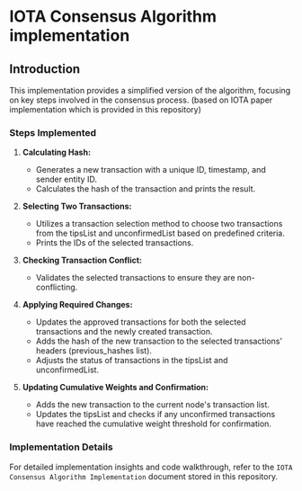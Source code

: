 # IOTA Consensus Algorithm implementation

## Introduction
This implementation provides a simplified version of the algorithm, focusing on key steps involved in the consensus process. (based on IOTA paper implementation which is provided in this repository)

### Steps Implemented

1. **Calculating Hash:** 
   - Generates a new transaction with a unique ID, timestamp, and sender entity ID.
   - Calculates the hash of the transaction and prints the result.

2. **Selecting Two Transactions:**
   - Utilizes a transaction selection method to choose two transactions from the tipsList and unconfirmedList based on predefined criteria.
   - Prints the IDs of the selected transactions.

3. **Checking Transaction Conflict:**
   - Validates the selected transactions to ensure they are non-conflicting.

4. **Applying Required Changes:**
   - Updates the approved transactions for both the selected transactions and the newly created transaction.
   - Adds the hash of the new transaction to the selected transactions’ headers (previous_hashes list).
   - Adjusts the status of transactions in the tipsList and unconfirmedList.

5. **Updating Cumulative Weights and Confirmation:**
   - Adds the new transaction to the current node's transaction list.
   - Updates the tipsList and checks if any unconfirmed transactions have reached the cumulative weight threshold for confirmation.

### Implementation Details

For detailed implementation insights and code walkthrough, refer to the `IOTA Consensus Algorithm Implementation` document stored in this repository.
